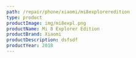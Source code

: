 ```yaml
---
path: /repair/phone/xiaomi/mi8exploreredition
type: product
productImage: img/mi8expl.png
productName: Mi 8 Explorer Edition
productBrand: Xiaomi
productDescription: dsfsdf
productYear: 2018
---
```

